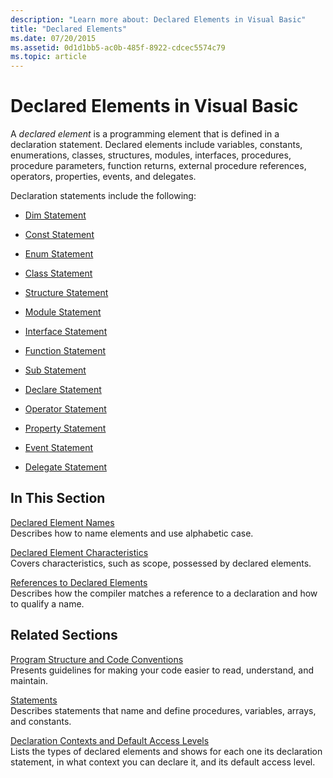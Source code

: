 ```yaml
---
description: "Learn more about: Declared Elements in Visual Basic"
title: "Declared Elements"
ms.date: 07/20/2015
ms.assetid: 0d1d1bb5-ac0b-485f-8922-cdcec5574c79
ms.topic: article
---
```

# Declared Elements in Visual Basic

A *declared element* is a programming element that is defined in a declaration statement. Declared elements include variables, constants, enumerations, classes, structures, modules, interfaces, procedures, procedure parameters, function returns, external procedure references, operators, properties, events, and delegates.  
  
 Declaration statements include the following:  
  
- [Dim Statement](../../../language-reference/statements/dim-statement.md)  
  
- [Const Statement](../../../language-reference/statements/const-statement.md)  
  
- [Enum Statement](../../../language-reference/statements/enum-statement.md)  
  
- [Class Statement](../../../language-reference/statements/class-statement.md)  
  
- [Structure Statement](../../../language-reference/statements/structure-statement.md)  
  
- [Module Statement](../../../language-reference/statements/module-statement.md)  
  
- [Interface Statement](../../../language-reference/statements/interface-statement.md)  
  
- [Function Statement](../../../language-reference/statements/function-statement.md)  
  
- [Sub Statement](../../../language-reference/statements/sub-statement.md)  
  
- [Declare Statement](../../../language-reference/statements/declare-statement.md)  
  
- [Operator Statement](../../../language-reference/statements/operator-statement.md)  
  
- [Property Statement](../../../language-reference/statements/property-statement.md)  
  
- [Event Statement](../../../language-reference/statements/event-statement.md)  
  
- [Delegate Statement](../../../language-reference/statements/delegate-statement.md)  
  
## In This Section  

 [Declared Element Names](declared-element-names.md)  
 Describes how to name elements and use alphabetic case.  
  
 [Declared Element Characteristics](declared-element-characteristics.md)  
 Covers characteristics, such as scope, possessed by declared elements.  
  
 [References to Declared Elements](references-to-declared-elements.md)  
 Describes how the compiler matches a reference to a declaration and how to qualify a name.  
  
## Related Sections  

 [Program Structure and Code Conventions](../../program-structure/program-structure-and-code-conventions.md)  
 Presents guidelines for making your code easier to read, understand, and maintain.  
  
 [Statements](../../../language-reference/statements/index.md)  
 Describes statements that name and define procedures, variables, arrays, and constants.  
  
 [Declaration Contexts and Default Access Levels](../../../language-reference/statements/declaration-contexts-and-default-access-levels.md)  
 Lists the types of declared elements and shows for each one its declaration statement, in what context you can declare it, and its default access level.

